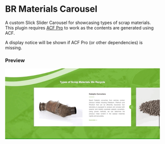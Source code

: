 # BR Materials Carousel

A custom Slick Slider Carousel for showcasing types of scrap materials. This plugin requires [ACF Pro](https://www.advancedcustomfields.com/pro/) to work as the contents are generated using ACF.

A display notice will be shown if ACF Pro (or other dependencies) is missing.

### Preview

![Demo](demo.gif)
